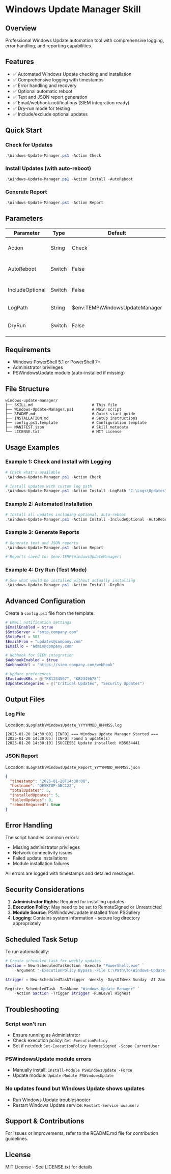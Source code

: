 # Windows Update Manager Skill

## Overview
Professional Windows Update automation tool with comprehensive logging, error handling, and reporting capabilities.

## Features
- ✅ Automated Windows Update checking and installation
- ✅ Comprehensive logging with timestamps
- ✅ Error handling and recovery
- ✅ Optional automatic reboot
- ✅ Text and JSON report generation
- ✅ Email/webhook notifications (SIEM integration ready)
- ✅ Dry-run mode for testing
- ✅ Include/exclude optional updates

## Quick Start

### Check for Updates
```powershell
.\Windows-Update-Manager.ps1 -Action Check
```

### Install Updates (with auto-reboot)
```powershell
.\Windows-Update-Manager.ps1 -Action Install -AutoReboot
```

### Generate Report
```powershell
.\Windows-Update-Manager.ps1 -Action Report
```

## Parameters

| Parameter | Type | Default | Description |
|-----------|------|---------|-------------|
| Action | String | Check | Check, Install, or Report |
| AutoReboot | Switch | False | Automatically reboot if required |
| IncludeOptional | Switch | False | Include optional updates |
| LogPath | String | $env:TEMP\WindowsUpdateManager | Log file location |
| DryRun | Switch | False | Simulate without installing |

## Requirements
- Windows PowerShell 5.1 or PowerShell 7+
- Administrator privileges
- PSWindowsUpdate module (auto-installed if missing)

## File Structure
```
windows-update-manager/
├── SKILL.md                          # This file
├── Windows-Update-Manager.ps1        # Main script
├── README.md                         # Quick start guide
├── INSTALLATION.md                   # Setup instructions
├── config.ps1.template               # Configuration template
├── MANIFEST.json                     # Skill metadata
└── LICENSE.txt                       # MIT License
```

## Usage Examples

### Example 1: Check and Install with Logging
```powershell
# Check what's available
.\Windows-Update-Manager.ps1 -Action Check

# Install updates with custom log path
.\Windows-Update-Manager.ps1 -Action Install -LogPath "C:\Logs\Updates"
```

### Example 2: Automated Installation
```powershell
# Install all updates including optional, auto-reboot
.\Windows-Update-Manager.ps1 -Action Install -IncludeOptional -AutoReboot
```

### Example 3: Generate Reports
```powershell
# Generate text and JSON reports
.\Windows-Update-Manager.ps1 -Action Report

# Reports saved to: $env:TEMP\WindowsUpdateManager\
```

### Example 4: Dry Run (Test Mode)
```powershell
# See what would be installed without actually installing
.\Windows-Update-Manager.ps1 -Action Install -DryRun
```

## Advanced Configuration

Create a `config.ps1` file from the template:
```powershell
# Email notification settings
$EmailEnabled = $true
$SmtpServer = "smtp.company.com"
$SmtpPort = 587
$EmailFrom = "updates@company.com"
$EmailTo = "admin@company.com"

# Webhook for SIEM integration
$WebhookEnabled = $true
$WebhookUrl = "https://siem.company.com/webhook"

# Update preferences
$ExcludedKBs = @("KB1234567", "KB2345678")
$UpdateCategories = @("Critical Updates", "Security Updates")
```

## Output Files

### Log File
Location: `$LogPath\WindowsUpdate_YYYYMMDD_HHMMSS.log`
```
[2025-01-20 14:30:00] [INFO] === Windows Update Manager Started ===
[2025-01-20 14:30:05] [INFO] Found 5 update(s)
[2025-01-20 14:30:10] [SUCCESS] Update installed: KB5034441
```

### JSON Report
Location: `$LogPath\WindowsUpdate_Report_YYYYMMDD_HHMMSS.json`
```json
{
  "timestamp": "2025-01-20T14:30:00",
  "hostname": "DESKTOP-ABC123",
  "totalUpdates": 5,
  "installedUpdates": 5,
  "failedUpdates": 0,
  "rebootRequired": true
}
```

## Error Handling

The script handles common errors:
- Missing administrator privileges
- Network connectivity issues
- Failed update installations
- Module installation failures

All errors are logged with timestamps and detailed messages.

## Security Considerations

1. **Administrator Rights**: Required for installing updates
2. **Execution Policy**: May need to be set to RemoteSigned or Unrestricted
3. **Module Source**: PSWindowsUpdate installed from PSGallery
4. **Logging**: Contains system information - secure log directory appropriately

## Scheduled Task Setup

To run automatically:
```powershell
# Create scheduled task for weekly updates
$action = New-ScheduledTaskAction -Execute "PowerShell.exe" `
    -Argument "-ExecutionPolicy Bypass -File C:\Path\To\Windows-Update-Manager.ps1 -Action Install -AutoReboot"

$trigger = New-ScheduledTaskTrigger -Weekly -DaysOfWeek Sunday -At 2am

Register-ScheduledTask -TaskName "Windows Update Manager" `
    -Action $action -Trigger $trigger -RunLevel Highest
```

## Troubleshooting

### Script won't run
- Ensure running as Administrator
- Check execution policy: `Get-ExecutionPolicy`
- Set if needed: `Set-ExecutionPolicy RemoteSigned -Scope CurrentUser`

### PSWindowsUpdate module errors
- Manually install: `Install-Module PSWindowsUpdate -Force`
- Update module: `Update-Module PSWindowsUpdate`

### No updates found but Windows Update shows updates
- Run Windows Update troubleshooter
- Restart Windows Update service: `Restart-Service wuauserv`

## Support & Contributions

For issues or improvements, refer to the README.md file for contribution guidelines.

## License

MIT License - See LICENSE.txt for details
